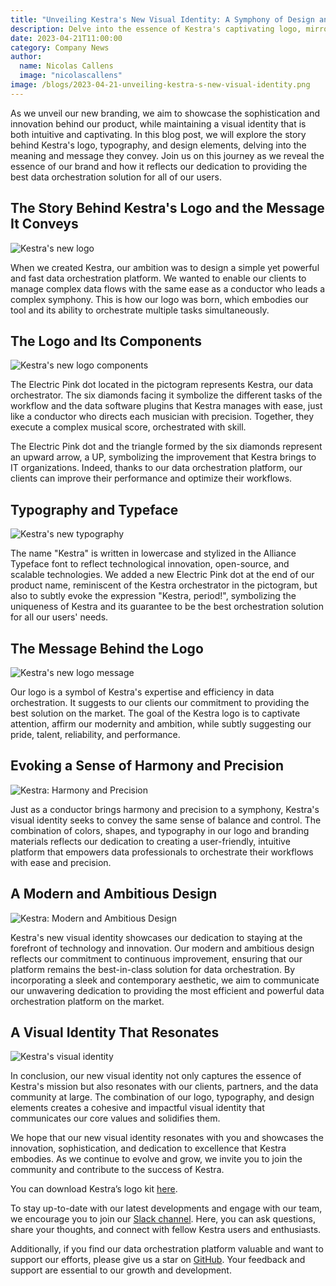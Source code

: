 ```yaml
---
title: "Unveiling Kestra's New Visual Identity: A Symphony of Design and Innovation"
description: Delve into the essence of Kestra's captivating logo, mirroring our passion for providing state-of-the-art data orchestration solutions and a unique brand experience.
date: 2023-04-21T11:00:00
category: Company News
author:
  name: Nicolas Callens
  image: "nicolascallens"
image: /blogs/2023-04-21-unveiling-kestra-s-new-visual-identity.png
---
```


As we unveil our new branding, we aim to showcase the sophistication and innovation behind our product, while maintaining a visual identity that is both intuitive and captivating. In this blog post, we will explore the story behind Kestra's logo, typography, and design elements, delving into the meaning and message they convey. Join us on this journey as we reveal the essence of our brand and how it reflects our dedication to providing the best data orchestration solution for all of our users.

## The Story Behind Kestra's Logo and the Message It Conveys

![Kestra's new logo](/blogs/2023-04-21-unveiling-kestra-s-new-visual-identity/image3.png)

When we created Kestra, our ambition was to design a simple yet powerful and fast data orchestration platform. We wanted to enable our clients to manage complex data flows with the same ease as a conductor who leads a complex symphony. This is how our logo was born, which embodies our tool and its ability to orchestrate multiple tasks simultaneously.

## The Logo and Its Components

![Kestra's new logo components](/blogs/2023-04-21-unveiling-kestra-s-new-visual-identity/image4.png)

The Electric Pink dot located in the pictogram represents Kestra, our data orchestrator. The six diamonds facing it symbolize the different tasks of the workflow and the data software plugins that Kestra manages with ease, just like a conductor who directs each musician with precision. Together, they execute a complex musical score, orchestrated with skill.

The Electric Pink dot and the triangle formed by the six diamonds represent an upward arrow, a UP, symbolizing the improvement that Kestra brings to IT organizations. Indeed, thanks to our data orchestration platform, our clients can improve their performance and optimize their workflows. 

## Typography and Typeface

![Kestra's new typography](/blogs/2023-04-21-unveiling-kestra-s-new-visual-identity/image8.png)

The name "Kestra" is written in lowercase and stylized in the Alliance Typeface font to reflect technological innovation, open-source, and scalable technologies. We added a new Electric Pink dot at the end of our product name, reminiscent of the Kestra orchestrator in the pictogram, but also to subtly evoke the expression "Kestra, period!", symbolizing the uniqueness of Kestra and its guarantee to be the best orchestration solution for all our users' needs.

## The Message Behind the Logo

![Kestra's new logo message](/blogs/2023-04-21-unveiling-kestra-s-new-visual-identity/image5.png)

Our logo is a symbol of Kestra's expertise and efficiency in data orchestration. It suggests to our clients our commitment to providing the best solution on the market. The goal of the Kestra logo is to captivate attention, affirm our modernity and ambition, while subtly suggesting our pride, talent, reliability, and performance.

## Evoking a Sense of Harmony and Precision

![Kestra: Harmony and Precision](/blogs/2023-04-21-unveiling-kestra-s-new-visual-identity/image2.png)

Just as a conductor brings harmony and precision to a symphony, Kestra's visual identity seeks to convey the same sense of balance and control. The combination of colors, shapes, and typography in our logo and branding materials reflects our dedication to creating a user-friendly, intuitive platform that empowers data professionals to orchestrate their workflows with ease and precision.

## A Modern and Ambitious Design

![Kestra: Modern and Ambitious Design](/blogs/2023-04-21-unveiling-kestra-s-new-visual-identity/image6.png)

Kestra's new visual identity showcases our dedication to staying at the forefront of technology and innovation. Our modern and ambitious design reflects our commitment to continuous improvement, ensuring that our platform remains the best-in-class solution for data orchestration. By incorporating a sleek and contemporary aesthetic, we aim to communicate our unwavering dedication to providing the most efficient and powerful data orchestration platform on the market.

## A Visual Identity That Resonates

![Kestra's visual identity](/blogs/2023-04-21-unveiling-kestra-s-new-visual-identity/image7.png)

In conclusion, our new visual identity not only captures the essence of Kestra's mission but also resonates with our clients, partners, and the data community at large. The combination of our logo, typography, and design elements creates a cohesive and impactful visual identity that communicates our core values and solidifies them.

We hope that our new visual identity resonates with you and showcases the innovation, sophistication, and dedication to excellence that Kestra embodies. As we continue to evolve and grow, we invite you to join the community and contribute to the success of Kestra.

You can download Kestra’s logo kit [here](https://drive.google.com/drive/folders/1nwf1BeIZqAGC9uPiq33W-nvDwXDK5tPR?usp=sharing).

To stay up-to-date with our latest developments and engage with our team, we encourage you to join our [Slack channel](https://kestra.io/slack). Here, you can ask questions, share your thoughts, and connect with fellow Kestra users and enthusiasts.

Additionally, if you find our data orchestration platform valuable and want to support our efforts, please give us a star on [GitHub](https://github.com/kestra-io/kestra). Your feedback and support are essential to our growth and development.
